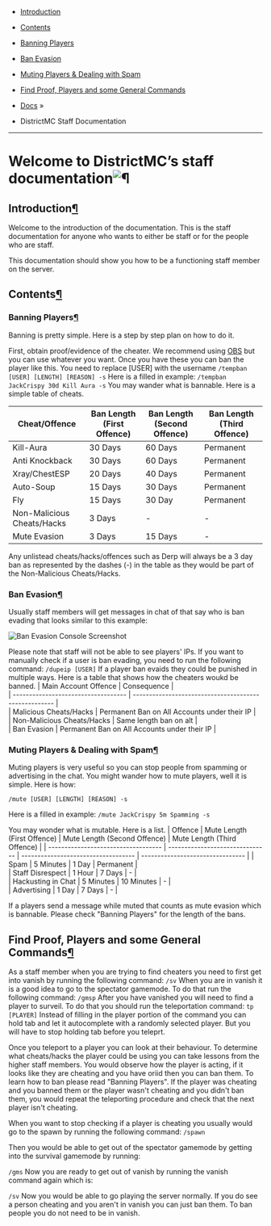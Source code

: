 *   [Introduction](index.html#introduction)
*   [Contents](index.html#contents)
*   [Banning Players](index.html#banning-players)
*   [Ban Evasion](index.html#ban-evasion)
*   [Muting Players & Dealing with Spam](index.html#ban-evasion)
*   [Find Proof, Players and some General Commands](index.html#finding-proof-and-finding-players)

*   [Docs](index.html#document-index) »
*   DistrictMC Staff Documentation

* * *

# Welcome to DistrictMC’s staff documentation![¶](#welcome-to-documentation "Permalink to this headline")


## Introduction[¶](#a-simple-example "Permalink to this headline")

Welcome to the introduction of the documentation. This is the staff documentation for anyone who wants to either be staff or for the people who are staff.

This documentation should show you how to be a functioning staff member on the server.

## Contents[¶](#contents "Permalink to this headline")

### Banning Players[¶](#banning-players "Permalink to this headline")

Banning is pretty simple. Here is a step by step plan on how to do it.

First, obtain proof/evidence of the cheater. We recommend using [OBS](https://obsproject.com/) but you can use whatever you want.
Once you have these you can ban the player like this. You need to replace [USER] with the username
```/tempban [USER] [LENGTH] [REASON] -s```
Here is a filled in example:
```/tempban JackCrispy 30d Kill Aura -s```
You may wander what is bannable. Here is a simple table of cheats.

| Cheat/Offence                           | Ban Length (First Offence) | Ban Length (Second Offence) | Ban Length (Third Offence) | 
| ----------------------------------- | ------------------------------ | ---------------------------------- | ------------------------------- | 
| Kill-Aura                                    | 30 Days                              | 60 Days                                    | Permanent                           |  
| Anti Knockback                        | 30 Days                              | 60 Days                                    | Permanent                           |  
| Xray/ChestESP                         | 20 Days                              | 40 Days                                    | Permanent                           |  
| Auto-Soup                                | 15 Days                              | 30 Days                                    | Permanent                           |  
| Fly                                             | 15 Days                              | 30 Day                                     | Permanent                            |  
| Non-Malicious Cheats/Hacks  |  3 Days                                | -                                               | -                                            |  
| Mute Evasion                           |  3 Days                                | 15 Days                                   | -                                            |  

Any unlistead cheats/hacks/offences such as Derp will always be a 3 day ban as represented by the dashes (-) in the table as they would be part of the Non-Malicious Cheats/Hacks.
### Ban Evasion[¶](#ban-evasion "Permalink to this headline")

Usually staff members will get messages in chat of that say who is ban evading that looks similar to this example:

![Ban Evasion Console Screenshot](_images/banevasion-screenshot-console-example.png)

Please note that staff will not be able to see players' IPs.
If you want to manually check if a user is ban evading, you need to run the following command:
```/dupeip [USER]```
If a player ban evaids they could be punished in multiple ways. Here is a table that shows how the cheaters woukd be banned.
| Main Account Offence              | Consequence                                                     |  
| ----------------------------------- | ----------------------------------------------------- |  
| Malicious Cheats/Hacks           | Permanent Ban on All Accounts under their IP |  
| Non-Malicious Cheats/Hacks   | Same length ban on alt                                      |  
| Ban Evasion                              | Permanent Ban on All Accounts under their IP |  

### Muting Players & Dealing with Spam[¶](#settings "Permalink to this headline")

Muting players is very useful so you can stop people from spamming or advertising in the chat.
You might wander how to mute players, well it is simple. Here is how:

```/mute [USER] [LENGTH] [REASON] -s```

Here is a filled in example:
```/mute JackCrispy 5m Spamming -s```

You may wonder what is mutable. Here is a list.
| Offence                                     | Mute Length (First Offence) | Mute Length (Second Offence) | Mute Length (Third Offence) | 
| ----------------------------------- | ------------------------------- | ----------------------------------- | -------------------------------- | 
| Spam                                        | 5 Minutes                             | 1 Day                                        | Permanent                            |  
| Staff Disrespect                        | 1 Hour                                  | 7 Days                                      | -                                            |  
| Hackusting in Chat                   | 5 Minutes                             | 10 Minutes                               | -                                            |  
| Advertising                                | 1 Day                                   | 7 Days                                      | -                                            |  

If a players send a message while muted that counts as mute evasion which is bannable. Please check "Banning Players" for the length of the bans.

## Find Proof, Players and some General Commands[¶](#finding-proof-and-finding-players "Permalink to this headline")

As a staff member when you are trying to find cheaters you need to first get into vanish by running the following command:
```/sv```
When you are in vanish it is a good idea to go to the spectator gamemode. To do that run the following command:
```/gmsp```
After you have vanished you will need to find a player to surveil. To do that you should run the teleportation command:
```tp [PLAYER]```
Instead of filling in the player portion of the command you can hold tab and let it autocomplete with a randomly selected player. But you will have to stop holding tab before you teleprt.

Once you teleport to a player you can look at their behaviour. To determine what cheats/hacks the player could be using you can take lessons from the higher staff members. You would observe how the player is acting, if it looks like they are cheating and you have oriid then you can ban them. To learn how to ban please read "Banning Players". If the player was cheating and you banned them or the player wasn't cheating and you didn't ban them, you would repeat the teleporting procedure and check that the next player isn't cheating.

When you want to stop checking if a player is cheating you usually would go to the spawn by running the following command:
```/spawn```

Then you would be able to get out of the spectator gamemode by getting into the survival gamemode by running:

```/gms```
Now you are ready to get out of vanish by running the vanish command again which is:

```/sv```
Now you would be able to go playing the server normally. If you do see a person cheating and you aren't in vanish you can just ban them. To ban people you do not need to be in vanish.
